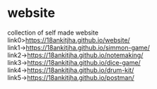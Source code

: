 # website
collection of self made website </br>
link0>https://18ankitjha.github.io/website/ </br>
link1->https://18ankitjha.github.io/simmon-game/</br>
link2->https://18ankitjha.github.io/notemaking/ </br>
link3->https://18ankitjha.github.io/dice-game/ </br>
link4->https://18ankitjha.github.io/drum-kit/</br>
link5->https://18ankitjha.github.io/postman/ <br>


